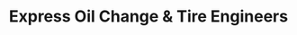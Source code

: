 ---
title: "Express Oil Change & Tire Engineers"
url: /anniston/express-oil-change-und-tire-engineers/
shop: Reifen
---